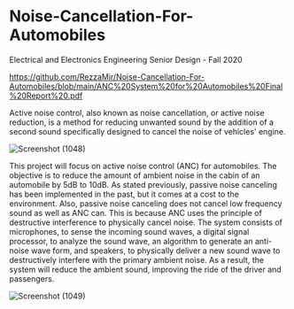 # Noise-Cancellation-For-Automobiles
Electrical and Electronics Engineering Senior Design - Fall 2020

https://github.com/RezzaMir/Noise-Cancellation-For-Automobiles/blob/main/ANC%20System%20for%20Automobiles%20Final%20Report%20.pdf

Active noise control, also known as noise cancellation, or active noise reduction, is a method for reducing unwanted sound by the addition of a second sound specifically designed to cancel the noise of vehicles' engine.

![Screenshot (1048)](https://user-images.githubusercontent.com/102126445/160245445-18003de7-f67b-4ed7-b227-db8310e67075.png)

This project will focus on active noise control (ANC) for automobiles. The objective is to reduce the amount of ambient noise in the cabin of an automobile by 5dB to 10dB. As stated previously, passive noise canceling has been implemented in the past, but it comes at a cost to the environment. Also, passive noise canceling does not cancel low frequency sound as well as ANC can. This is because ANC uses the principle of destructive interference to physically cancel noise. The system consists of microphones, to sense the incoming sound waves, a digital signal processor, to analyze the sound wave, an algorithm to generate an anti-noise wave form, and speakers, to physically deliver a new sound wave to destructively interfere with the primary ambient noise. As a result, the system will reduce the ambient sound, improving the ride of the driver and passengers.

![Screenshot (1049)](https://user-images.githubusercontent.com/102126445/160245570-8ee91dcb-1bc0-40e0-b860-87a466298047.png)



